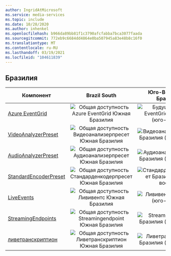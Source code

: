 ```yaml
---
author: IngridAtMicrosoft
ms.service: media-services
ms.topic: include
ms.date: 10/28/2020
ms.author: inhenkel
ms.openlocfilehash: b966da89bb81f1c3790afcfabba7bca3077faada
ms.sourcegitcommit: 772eb9c6684dd4864e0ba507945a83e48b8c16f0
ms.translationtype: MT
ms.contentlocale: ru-RU
ms.lasthandoff: 03/19/2021
ms.locfileid: "104611839"
---
```

<!--Feature availability in region-->
## <a name="brazil"></a>Бразилия

| Компонент | Brazil South | Юго-Восточная Бразилия |
| --- | :---: | :---: |
| [Azure EventGrid](../monitoring/reacting-to-media-services-events.md) |![Общая доступность Azure EventGrid Южная Бразилия](../media/azure-clouds-regions/ga.svg)  |![Будущее Azure EventGrid Бразилия (юго-восток)](../media/azure-clouds-regions/planned-active.svg) |
| [VideoAnalyzerPreset](../analyzing-video-audio-files-concept.md) |![Общая доступность Видеоанализерпресет Южная Бразилия](../media/azure-clouds-regions/ga.svg)  | ![Видеоанализерпресет Бразилия (юго-восток)](../media/azure-clouds-regions/planned-active.svg) |
| [AudioAnalyzerPreset](../analyzing-video-audio-files-concept.md) |![Общая доступность Аудиоанализерпресет Южная Бразилия](../media/azure-clouds-regions/ga.svg)  | ![Аудиоанализерпресет Бразилия (юго-восток)](../media/azure-clouds-regions/planned-active.svg) |
| [StandardEncoderPreset](../encoding-concept.md) |![Общая доступность Стандарденкодерпресет Южная Бразилия](../media/azure-clouds-regions/ga.svg)  | ![Стандарденкодерпресет Бразилия (юго-восток)](../media/azure-clouds-regions/planned-active.svg) |
| [LiveEvents](../live-streaming-overview.md) |![Общая доступность Лививентс Южная Бразилия](../media/azure-clouds-regions/ga.svg)  | ![Лививентс Бразилия (юго-восток)](../media/azure-clouds-regions/planned-active.svg) |
| [StreamingEndpoints](../streaming-endpoint-concept.md) |![Общая доступность Streamingendpoint Южная Бразилия](../media/azure-clouds-regions/ga.svg) | ![Streamingendpoint Бразилия (юго-восток)](../media/azure-clouds-regions/planned-active.svg)  |
| [ливетранскриптион](../live-transcription.md) |![Общая доступность Ливетранскриптион Южная Бразилия](../media/azure-clouds-regions/ga.svg) |![Ливетранскриптион Бразилия (юго-восток)](../media/azure-clouds-regions/planned-active.svg) |
